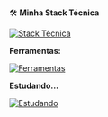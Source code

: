 <p>🛠️ <strong>Minha Stack Técnica</strong></p>
<a href="https://skillicons.dev">
  <img src="https://skillicons.dev/icons?i=js,typescript,php,nodejs,react,express,mysql,yarn" alt="Stack Técnica" />
</a>

<p><strong>Ferramentas:</strong></p>
<a href="https://skillicons.dev">
  <img src="https://skillicons.dev/icons?i=postman,git,vscode" alt="Ferramentas" />
</a>

<p><strong>Estudando...</strong></p>
<a href="https://skillicons.dev">
  <img src="https://skillicons.dev/icons?i=dotnet,cs,angular" alt="Estudando" />
</a>
